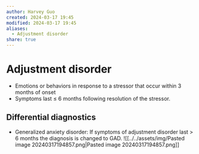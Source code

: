 ```yaml
---
author: Harvey Guo
created: 2024-03-17 19:45
modified: 2024-03-17 19:45
aliases:
  - Adjustment disorder
share: true
---
```

# Adjustment disorder
- Emotions or behaviors in response to a stressor that occur within 3 months of onset
- Symptoms last ≤ 6 months following resolution of the stressor.
## Differential diagnostics
- Generalized anxiety disorder: If symptoms of adjustment disorder last > 6 months the diagnosis is changed to GAD.
![[../../assets/img/Pasted image 20240317194857.png|Pasted image 20240317194857.png]]